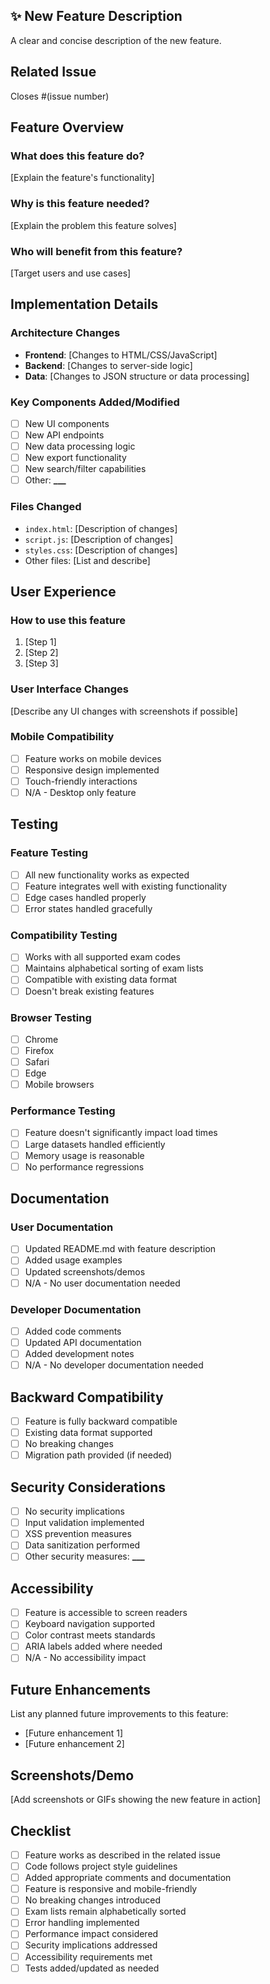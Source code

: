 ## ✨ New Feature Description

A clear and concise description of the new feature.

## Related Issue

Closes #(issue number)

## Feature Overview

### What does this feature do?

[Explain the feature's functionality]

### Why is this feature needed?

[Explain the problem this feature solves]

### Who will benefit from this feature?

[Target users and use cases]

## Implementation Details

### Architecture Changes

- **Frontend**: [Changes to HTML/CSS/JavaScript]
- **Backend**: [Changes to server-side logic]
- **Data**: [Changes to JSON structure or data processing]

### Key Components Added/Modified

- [ ] New UI components
- [ ] New API endpoints
- [ ] New data processing logic
- [ ] New export functionality
- [ ] New search/filter capabilities
- [ ] Other: ****\_\_\_****

### Files Changed

- `index.html`: [Description of changes]
- `script.js`: [Description of changes]
- `styles.css`: [Description of changes]
- Other files: [List and describe]

## User Experience

### How to use this feature

1. [Step 1]
2. [Step 2]
3. [Step 3]

### User Interface Changes

[Describe any UI changes with screenshots if possible]

### Mobile Compatibility

- [ ] Feature works on mobile devices
- [ ] Responsive design implemented
- [ ] Touch-friendly interactions
- [ ] N/A - Desktop only feature

## Testing

### Feature Testing

- [ ] All new functionality works as expected
- [ ] Feature integrates well with existing functionality
- [ ] Edge cases handled properly
- [ ] Error states handled gracefully

### Compatibility Testing

- [ ] Works with all supported exam codes
- [ ] Maintains alphabetical sorting of exam lists
- [ ] Compatible with existing data format
- [ ] Doesn't break existing features

### Browser Testing

- [ ] Chrome
- [ ] Firefox
- [ ] Safari
- [ ] Edge
- [ ] Mobile browsers

### Performance Testing

- [ ] Feature doesn't significantly impact load times
- [ ] Large datasets handled efficiently
- [ ] Memory usage is reasonable
- [ ] No performance regressions

## Documentation

### User Documentation

- [ ] Updated README.md with feature description
- [ ] Added usage examples
- [ ] Updated screenshots/demos
- [ ] N/A - No user documentation needed

### Developer Documentation

- [ ] Added code comments
- [ ] Updated API documentation
- [ ] Added development notes
- [ ] N/A - No developer documentation needed

## Backward Compatibility

- [ ] Feature is fully backward compatible
- [ ] Existing data format supported
- [ ] No breaking changes
- [ ] Migration path provided (if needed)

## Security Considerations

- [ ] No security implications
- [ ] Input validation implemented
- [ ] XSS prevention measures
- [ ] Data sanitization performed
- [ ] Other security measures: ****\_\_\_****

## Accessibility

- [ ] Feature is accessible to screen readers
- [ ] Keyboard navigation supported
- [ ] Color contrast meets standards
- [ ] ARIA labels added where needed
- [ ] N/A - No accessibility impact

## Future Enhancements

List any planned future improvements to this feature:

- [Future enhancement 1]
- [Future enhancement 2]

## Screenshots/Demo

[Add screenshots or GIFs showing the new feature in action]

## Checklist

- [ ] Feature works as described in the related issue
- [ ] Code follows project style guidelines
- [ ] Added appropriate comments and documentation
- [ ] Feature is responsive and mobile-friendly
- [ ] No breaking changes introduced
- [ ] Exam lists remain alphabetically sorted
- [ ] Error handling implemented
- [ ] Performance impact considered
- [ ] Security implications addressed
- [ ] Accessibility requirements met
- [ ] Tests added/updated as needed
